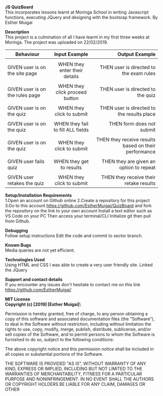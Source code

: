 **JS QuizBoard**\
This incorporates lessons learnt at Moringa School in writing Javascript functions, executing JQuery and designing with the bootsrap framework.
By Esther Muigai

**Description**\
This project is a culmination of all I have learnt in my first three weeks at Moringa. The project was uploaded on 22/02/2019.


| Behaviour                       | Input Example                    | Output Example  				                 |
| ------------------------------- |:--------------------------------:| --------------------------------------------------------: |
| 			          | 			             | 						 		 |
| GIVEN user is on the site page  | WHEN they enter their details    | THEN user is directed to the exam rules                   |
| 			          | 			             | 						 		 |
| GIVEN user is on the rules page | WHEN they click proceed button   | THEN user is directed to the quiz                         |
| 			          | 			             | 						 		 | 
| GIVEN user is on the quiz       | WHEN they click to submit        | THEN user is directed to the results place                |
| 			          | 			             | 						 		 |
| GIVEN user is on the quiz       | WHEN they fail to fill ALL fields| THEN form does not submit				 |
| 			          | 			             | 						 		 |
| GIVEN user is on the quiz       | WHEN they click to submit        | THEN they receive results based on their performance	 |
| 			          | 			             | 						 		 |
| GIVEN user fails quiz           | WHEN they get to results         | THEN they are given an option to repeat  		 |
| 			          | 			             | 						 		 |
| GIVEN user retakes the quiz     | WHEN they click to submit        | THEN they receive their retake results    		 |

**Setup/Installation Requirements**\
1.Open an account on Github online 2.Create a repository for this project 3.Go to this account https://github.com/EstherMuigai/QuizBoard and fork the repository on the link to your own account Install a text editor such as VS Code on your PC Then access your terminal/CLI Initialize git then pull from Github.

**Debugging**\
Follow setup instructions Edit the code and commit to sector branch.

**Known Bugs**\
Media queries are not yet efficient.

**Technologies Used**\
Using HTML and CSS I was able to create a very user friendly site. 
Linked the JQuery

**Support and contact details**\
If you encounter any issues don't hesitate to contact me on this link https://github.com/EstherMuigai/

**MIT License**\
**Copyright (c) [2019] [Esther Muigai]**\

Permission is hereby granted, free of charge, to any person obtaining a copy of this software and associated documentation files (the "Software"), to deal in the Software without restriction, including without limitation the rights to use, copy, modify, merge, publish, distribute, sublicense, and/or sell copies of the Software, and to permit persons to whom the Software is furnished to do so, subject to the following conditions:

The above copyright notice and this permission notice shall be included in all copies or substantial portions of the Software.

THE SOFTWARE IS PROVIDED "AS IS", WITHOUT WARRANTY OF ANY KIND, EXPRESS OR IMPLIED, INCLUDING BUT NOT LIMITED TO THE WARRANTIES OF MERCHANTABILITY, FITNESS FOR A PARTICULAR PURPOSE AND NONINFRINGEMENT. IN NO EVENT SHALL THE AUTHORS OR COPYRIGHT HOLDERS BE LIABLE FOR ANY CLAIM, DAMAGES OR OTHER
